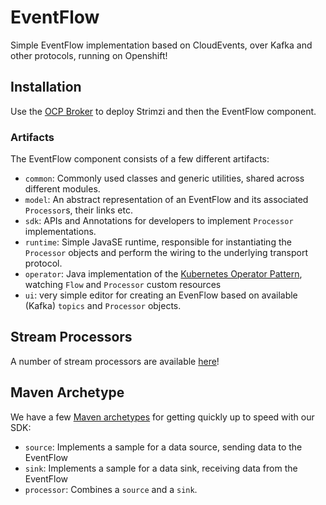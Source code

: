 # EventFlow
Simple EventFlow implementation based on CloudEvents, over Kafka and other protocols, running on Openshift!

## Installation

Use the [OCP Broker](https://github.com/rh-event-flow/ocp-broker) to deploy Strimzi and then the EventFlow component.


### Artifacts

The EventFlow component consists of a few different artifacts:

* `common`: Commonly used classes and generic utilities, shared across different modules.
* `model`: An abstract representation of an EventFlow and its associated `Processor`s, their links etc.
* `sdk`: APIs and Annotations for developers to implement `Processor` implementations.
* `runtime`: Simple JavaSE runtime, responsible for instantiating the `Processor` objects and perform the wiring to the underlying transport protocol.
* `operator`: Java implementation of the [Kubernetes Operator Pattern](https://coreos.com/blog/introducing-operators.html), watching `Flow` and `Processor` custom resources
* `ui`: very simple editor for creating an EvenFlow based on available (Kafka) `topics` and `Processor` objects.


## Stream Processors

A number of stream processors are available [here](https://github.com/rh-event-flow/eventflow-processor-samples)!

## Maven Archetype

We have a few [Maven archetypes](https://github.com/rh-event-flow/processor-archetypes) for getting quickly up to speed with our SDK:

* `source`: Implements a sample for a data source, sending data to the EventFlow
* `sink`: Implements a sample for a data sink, receiving data from the EventFlow
* `processor`: Combines a `source` and a `sink`.
